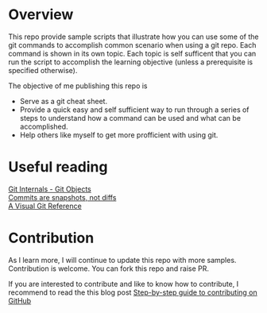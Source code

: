 # Overview
This repo provide sample scripts that illustrate how you can use some of the git commands to accomplish common scenario when using a git repo. Each command is shown in its own topic. Each topic is self sufficent that you can run the script to accomplish the learning objective (unless a prerequisite is specified otherwise).

The objective of me publishing this repo is
- Serve as a git cheat sheet.
- Provide a quick easy and self sufficient way to run through a series of steps to understand how a command can be used and what can be accomplished.
- Help others like myself to get more profficient with using git.

# Useful reading
[Git Internals - Git Objects](https://git-scm.com/book/en/v2/Git-Internals-Git-Objects)  
[Commits are snapshots, not diffs](https://github.blog/2020-12-17-commits-are-snapshots-not-diffs/)  
[A Visual Git Reference](https://marklodato.github.io/visual-git-guide/index-en.html) 

# Contribution
As I learn more, I will continue to update this repo with more samples. Contribution is welcome. You can fork this repo and raise PR.

If you are interested to contribute and like to know how to contribute, I recommend to read the this blog post [Step-by-step guide to contributing on GitHub](https://www.dataschool.io/how-to-contribute-on-github/)

